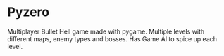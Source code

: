 # Pyzero
Multiplayer Bullet Hell game made with pygame. Multiple levels with different maps, enemy types and bosses. Has Game AI to spice up each level. 

